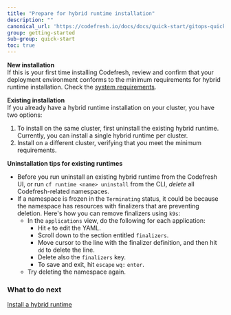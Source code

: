 ```yaml
---
title: "Prepare for hybrid runtime installation"
description: ""
canonical_url: 'https://codefresh.io/docs/docs/quick-start/gitops-quickstart/verify-requirements/'
group: getting-started
sub-group: quick-start
toc: true
---
```



**New installation**  
If this is your first time installing Codefresh, review and confirm that your deployment environment conforms to the minimum requirements for hybrid runtime installation. Check the [system requirements]({{site.baseurl}}/docs/runtime/requirements).  

**Existing installation**  
If you already have a hybrid runtime installation on your cluster, you have two options:
1. To install on the same cluster, first uninstall the existing hybrid runtime. Currently, you can install a single hybrid runtime per cluster.
1. Install on a different cluster, verifying that you meet the minimum requirements.  

**Uninstallation tips for existing runtimes**  
* Before you run uninstall an existing hybrid runtime from the Codefresh UI, or run `cf runtime <name> uninstall` from the CLI, _delete_ all Codefresh-related namespaces.
* If a namespace is frozen in the `Terminating` status, it could be because the namespace has resources with finalizers that are preventing deletion.
  Here's how you can remove finalizers using `k9s`:
  * In the `applications` view, do the following for each application:
    * Hit `e` to edit the YAML.
    * Scroll down to the section entitled `finalizers`.
    * Move cursor to the line with the finalizer definition, and then hit `dd` to delete the line.
    * Delete also the `finalizers` key.
    * To save and exit, hit `escape` `wq:` `enter`.
  * Try deleting the namespace again.

### What to do next
[Install a hybrid runtime]({{site.baseurl}}/docs/getting-started/quick-start/runtime)
